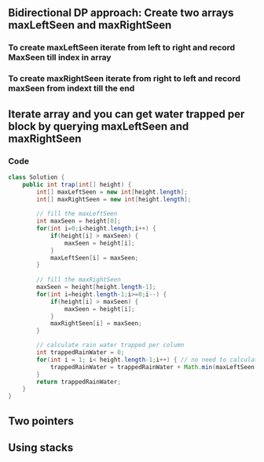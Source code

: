 
## Bidirectional DP approach: Create two arrays maxLeftSeen and maxRightSeen

### To create maxLeftSeen iterate from left to right and record MaxSeen till index in array

### To create maxRightSeen iterate from right to left and record maxSeen from indext till the end

## Iterate array and you can get water trapped per block by querying maxLeftSeen and maxRightSeen

### Code


```java
class Solution {
    public int trap(int[] height) {
        int[] maxLeftSeen = new int[height.length];
        int[] maxRightSeen = new int[height.length];
        
        // fill the maxLeftSeen
        int maxSeen = height[0];
        for(int i=0;i<height.length;i++) {
            if(height[i] > maxSeen) {
                maxSeen = height[i];
            }
            maxLeftSeen[i] = maxSeen;
        }
        
        // fill the maxRightSeen
        maxSeen = height[height.length-1];
        for(int i=height.length-1;i>=0;i--) {
            if(height[i] > maxSeen) {
                maxSeen = height[i];
            }
            maxRightSeen[i] = maxSeen;
        }

        // calculate rain water trapped per column
        int trappedRainWater = 0;
        for(int i = 1; i< height.length-1;i++) { // no need to calculate for first or last block
            trappedRainWater = trappedRainWater + Math.min(maxLeftSeen[i], maxRightSeen[i]) - height[i];
        }
        return trappedRainWater;
    }
}
```


## Two pointers

## Using stacks
